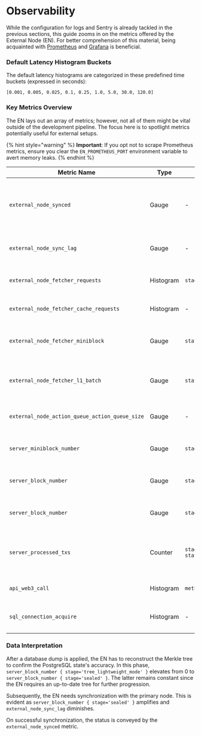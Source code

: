 # Observability

While the configuration for logs and Sentry is already tackled in the previous sections, this guide zooms in on the metrics offered by the External Node (EN). For better comprehension of this material, being acquainted with [Prometheus](https://prometheus.io/docs/introduction/overview/) and [Grafana](https://grafana.com/docs/) is beneficial.

### Default Latency Histogram Buckets

The default latency histograms are categorized in these predefined time buckets (expressed in seconds):

```
[0.001, 0.005, 0.025, 0.1, 0.25, 1.0, 5.0, 30.0, 120.0]
```

### Key Metrics Overview

The EN lays out an array of metrics; however, not all of them might be vital outside of the development pipeline. The focus here is to spotlight metrics potentially useful for external setups.

{% hint style="warning" %}
**Important**: If you opt not to scrape Prometheus metrics, ensure you clear the `EN_PROMETHEUS_PORT` environment variable to avert memory leaks.
{% endhint %}

| Metric Name                                    | Type      | Labels                              | Description                                                                         |
| ---------------------------------------------- | --------- | ----------------------------------- | ----------------------------------------------------------------------------------- |
| `external_node_synced`                         | Gauge     | -                                   | Reflects synchronization: 1 for synced, 0 otherwise (parallels eth\_call behavior). |
| `external_node_sync_lag`                       | Gauge     | -                                   | Indicates the lag in blocks compared to the main node.                              |
| `external_node_fetcher_requests`               | Histogram | `stage, actor`                      | Duration of requests by different fetcher components.                               |
| `external_node_fetcher_cache_requests`         | Histogram | -                                   | Time span of fetcher cache layer requests.                                          |
| `external_node_fetcher_miniblock`              | Gauge     | `status`                            | Number of the recent L2 block update fetched from the main node.                    |
| `external_node_fetcher_l1_batch`               | Gauge     | `status`                            | Number of the latest batch update fetched from the main node.                       |
| `external_node_action_queue_action_queue_size` | Gauge     | -                                   | Volume of fetched items in queue awaiting processing.                               |
| `server_miniblock_number`                      | Gauge     | `stage=sealed`                      | The most recent locally processed L2 block number.                                  |
| `server_block_number`                          | Gauge     | `stage=sealed`                      | The most recent locally processed L1 batch number.                                  |
| `server_block_number`                          | Gauge     | `stage=tree_lightweight_mode`       | Last L1 batch number assessed by the Merkle tree.                                   |
| `server_processed_txs`                         | Counter   | `stage=mempool_added, state_keeper` | Useful for visualizing incoming and transaction processing TPS rates.               |
| `api_web3_call`                                | Histogram | `method`                            | Duration of Web3 API requests.                                                      |
| `sql_connection_acquire`                       | Histogram | -                                   | Time required to fetch an SQL connection from the pool.                             |

### Data Interpretation

After a database dump is applied, the EN has to reconstruct the Merkle tree to confirm the PostgreSQL state's accuracy. In this phase, `server_block_number { stage='tree_lightweight_mode' }` elevates from 0 to `server_block_number { stage='sealed' }`. The latter remains constant since the EN requires an up-to-date tree for further progression.

Subsequently, the EN needs synchronization with the primary node. This is evident as `server_block_number { stage='sealed' }` amplifies and `external_node_sync_lag` diminishes.

On successful synchronization, the status is conveyed by the `external_node_synced` metric.
